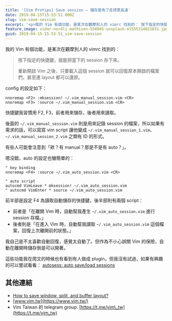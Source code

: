 ```yaml
---
title: '[Vim Protips] Save session – 儲存是為了走得更長遠'
date: 2019-04-15T15:53:51.000Z
slug: vim-save-session
excerpt: '<p>我的 Vim 有個功能，是某次在觀摩別人的 vimrc 找到的： 按下指定的快捷鍵，就能把當下的 sessio&#8230;</p> '
feature_image: vidar-nordli-mathisen-558945-unsplash-e1555314821831.jpg
guid: 2019-04-15-15-53-51_vim-save-session
---
```

我的 Vim 有個功能，是某次在觀摩別人的 vimrc 找到的：

> 按下指定的快捷鍵，就能把當下的 session 存下來。
>
> 重新開啟 Vim 之後，只要載入這個 session 就可以回復原本開啟的檔案們，甚至連 layout 都可以還原。

config 的設定如下：

    nnoremap <F2> :mksession! ~/.vim_manual_session.vim <CR>
    nnoremap <F3> :source ~/.vim_manual_session.vim <CR>

快捷鍵我習慣用 F2, F3，前者用來儲存，後者用來讀取。

後面的 `~/.vim_manual_session.vim` 則是用來記錄 session 的檔案，所以如果有需求的話，可以寫寫 vim script 讓他變成 `~/.vim_manual_session_1.vim`、`~/.vim_manual_session_2.vim` 之類有 ID 的形式。

有些人可能會注意到「欸？有 manual？那是不是有 auto？」。

嗯沒錯，auto 的設定也蠻簡單的：

    " key binding
    nnoremap <F4> :source ~/.vim_auto_session.vim <CR>

    " auto script
    autocmd VimLeave * mksession! ~/.vim_auto_session.vim
    " autocmd VimEnter * source ~/.vim_auto_session.vim

前半部是設定 F4 為讀取自動儲存的快捷鍵，後半部則有兩個 script：

*   前者是「在離開 Vim 時，自動幫我產生 `~/.vim_auto_session.vim` 進行 session 存檔。」
*   後者則是「在進入 Vim 時，自動幫我讀取 `~/.vim_auto_session.vim` 這個檔案，回復上次離開前的狀態。」

我自己是不太喜歡自動回復，感覺太自動了。但作為不小心誤關 Vim 的保險，自動在離開時儲存倒是可以開著。

這些功能我在爬文的時候也有看到有人做成 plugin，但我沒有試過，如果有興趣的可以嘗試看看： [autosess: auto save/load sessions](https://www.vim.org/scripts/script.php?script_id=3883)

其他連結
----

*   [How to save window, split, and buffer layout?](https://vi.stackexchange.com/questions/287/how-to-save-window-split-and-buffer-layout)
*   [www.vim.tw](https://www.vim.tw/)
*   Vim Taiwan 的 telegram group: [https://t.me/vim\_tw](https://t.me/vim_tw)
